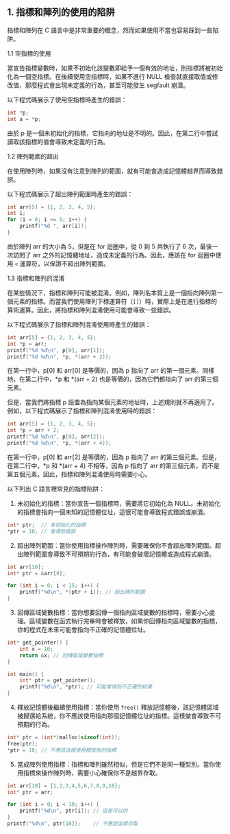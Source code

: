 ## 1. 指標和陣列的使用的陷阱

指標和陣列在 C 語言中是非常重要的概念，然而如果使用不當也容易踩到一些陷阱。

1.1 空指標的使用

當宣告指標變數時，如果不初始化該變數即給予一個有效的地址，則指標將被初始化為一個空指標。在後續使用空指標時，如果不進行 NULL 檢查就直接取值或修改值，那麼程式會出現未定義的行為，甚至可能發生 segfault 崩潰。

以下程式碼展示了使用空指標時產生的錯誤：

```c
int *p;
int a = *p;
```

由於 p 是一個未初始化的指標，它指向的地址是不明的。因此，在第二行中嘗試讀取該指標的值會導致未定義的行為。

1.2 陣列範圍的超出

在使用陣列時，如果沒有注意到陣列的範圍，就有可能會造成記憶體越界而導致錯誤。

以下程式碼展示了超出陣列範圍時產生的錯誤：

```c
int arr[5] = {1, 2, 3, 4, 5};
int i;
for (i = 0; i <= 5; i++) {
    printf("%d ", arr[i]);
}
```

由於陣列 arr 的大小為 5，但是在 for 迴圈中，從 0 到 5 共執行了 6 次，最後一次訪問了 arr 之外的記憶體地址，造成未定義的行為。因此，應該在 for 迴圈中使用 `<` 運算符，以保證不超出陣列範圍。

1.3 指標和陣列的混淆

在某些情況下，指標和陣列可能被混淆。例如，陣列名本質上是一個指向陣列第一個元素的指標。而當我們使用陣列下標運算符（`[]`）時，實際上是在進行指標的算術運算。因此，將指標和陣列混淆使用可能會導致一些錯誤。

以下程式碼展示了指標和陣列混淆使用時產生的錯誤：

```c
int arr[5] = {1, 2, 3, 4, 5};
int *p = arr;
printf("%d %d\n", p[0], arr[1]);
printf("%d %d\n", *p, *(arr + 2));
```

在第一行中，p[0] 和 arr[0] 是等價的，因為 p 指向了 arr 的第一個元素。同樣地，在第二行中，*p 和 *(arr + 2) 也是等價的，因為它們都指向了 arr 的第三個元素。

但是，當我們將指標 p 設置為指向某個元素的地址時，上述規則就不再適用了。例如，以下程式碼展示了指標和陣列混淆使用時的錯誤：

```c
int arr[5] = {1, 2, 3, 4, 5};
int *p = arr + 2;
printf("%d %d\n", p[0], arr[2]);
printf("%d %d\n", *p, *(arr + 4));
```

在第一行中，p[0] 和 arr[2] 是等價的，因為 p 指向了 arr 的第三個元素。但是，在第二行中，*p 和 *(arr + 4) 不相等，因為 p 指向了 arr 的第三個元素，而不是第五個元素。因此，指標和陣列混淆使用時需要小心。


以下列出 C 語言裡常見的指標陷阱：

1. 未初始化的指標：當你宣告一個指標時，需要將它初始化為 NULL。未初始化的指標會指向一個未知的記憶體位址，這很可能會導致程式錯誤或崩潰。

```c
int* ptr;  // 未初始化的指標
*ptr = 10; // 會導致錯誤
```

2. 超出陣列範圍：當你使用指標操作陣列時，需要確保你不會超出陣列範圍。超出陣列範圍會導致不可預期的行為，有可能會破壞記憶體或造成程式崩潰。

```c
int arr[10];
int* ptr = &arr[0];

for (int i = 0; i < 15; i++) {
    printf("%d\n", *(ptr + i)); // 超出陣列範圍
}
```

3. 回傳區域變數指標：當你想要回傳一個指向區域變數的指標時，需要小心處理。區域變數在函式執行完畢時會被釋放，如果你回傳指向區域變數的指標，你的程式在未來可能會指向不正確的記憶體位址。

```c
int* get_pointer() {
    int x = 10;
    return &x; // 回傳區域變數指標
}

int main() {
    int* ptr = get_pointer();
    printf("%d\n", *ptr); // 可能會得到不正確的結果
}
```

4. 釋放記憶體後繼續使用指標：當你使用 `free()` 釋放記憶體後，該記憶體區域被歸還給系統，你不應該使用指向那個記憶體位址的指標。這樣做會導致不可預期的行為。

```c
int* ptr = (int*)malloc(sizeof(int));
free(ptr);
*ptr = 10; // 不應該這樣使用釋放後的指標
```

5. 當成陣列使用指標：指標和陣列雖然相似，但是它們不是同一種型別。當你使用指標來操作陣列時，需要小心確保你不是越界存取。

```c
int arr[10] = {1,2,3,4,5,6,7,8,9,10};
int* ptr = arr;

for (int i = 0; i < 10; i++) {
    printf("%d\n", ptr[i]); // 這是可以的
}
printf("%d\n", ptr[10]);    // 不應該這樣存取
```